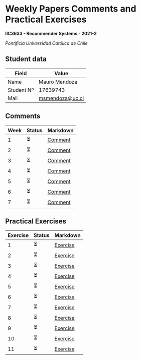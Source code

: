 # Weekly Papers Comments and Practical Exercises

**IIC3633 - Recommender Systems - 2021-2**

_Pontificia Universidad Católica de Chile_


## Student data

Field      | Value
---------- | -----------------
Name       | Mauro Mendoza
Student Nº | 17639743
Mail       | msmendoza@uc.cl

## Comments

Week |          Status          | Markdown
---- | -------------------------|--------
1    | :hourglass_flowing_sand: | [Comment](https://github.com/msmendoza/lecturasIIC3633-2021/blob/master/Comments/Week%201.md)
2    | :hourglass_flowing_sand: | [Comment](https://github.com/msmendoza/lecturasIIC3633-2021)
3    | :hourglass_flowing_sand: | [Comment](https://github.com/msmendoza/lecturasIIC3633-2021)
4    | :hourglass_flowing_sand: | [Comment](https://github.com/msmendoza/lecturasIIC3633-2021)
5    | :hourglass_flowing_sand: | [Comment](https://github.com/msmendoza/lecturasIIC3633-2021)
6    | :hourglass_flowing_sand: | [Comment](https://github.com/msmendoza/lecturasIIC3633-2021)
7    | :hourglass_flowing_sand: | [Comment](https://github.com/msmendoza/lecturasIIC3633-2021)

## Practical Exercises

Exercise |          Status          | Markdown
-------- | ------------------------ | --------
1        | :hourglass_flowing_sand: | [Exercise](https://github.com/msmendoza/lecturasIIC3633-2021)
2        | :hourglass_flowing_sand: | [Exercise](https://github.com/msmendoza/lecturasIIC3633-2021)
3        | :hourglass_flowing_sand: | [Exercise](https://github.com/msmendoza/lecturasIIC3633-2021)
4        | :hourglass_flowing_sand: | [Exercise](https://github.com/msmendoza/lecturasIIC3633-2021)
5        | :hourglass_flowing_sand: | [Exercise](https://github.com/msmendoza/lecturasIIC3633-2021)
6        | :hourglass_flowing_sand: | [Exercise](https://github.com/msmendoza/lecturasIIC3633-2021)
7        | :hourglass_flowing_sand: | [Exercise](https://github.com/msmendoza/lecturasIIC3633-2021)
8        | :hourglass_flowing_sand: | [Exercise](https://github.com/msmendoza/lecturasIIC3633-2021)
9        | :hourglass_flowing_sand: | [Exercise](https://github.com/msmendoza/lecturasIIC3633-2021)
10       | :hourglass_flowing_sand: | [Exercise](https://github.com/msmendoza/lecturasIIC3633-2021)
11       | :hourglass_flowing_sand: | [Exercise](https://github.com/msmendoza/lecturasIIC3633-2021)

[comment]: <> (:hourglass_flowing_sand:)
[comment]: <> (:white_check_mark:)
